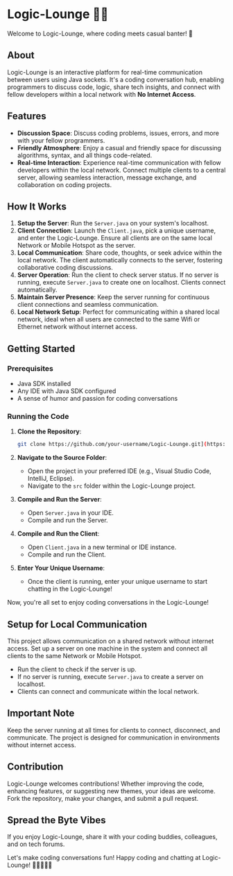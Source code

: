 # Logic-Lounge 🤖💬

Welcome to Logic-Lounge, where coding meets casual banter! 🚀

## About
Logic-Lounge is an interactive platform for real-time communication between users using Java sockets. It's a coding conversation hub, enabling programmers to discuss code, logic, share tech insights, and connect with fellow developers within a local network with **No Internet Access**.

## Features

- **Discussion Space**: Discuss coding problems, issues, errors, and more with your fellow programmers.
- **Friendly Atmosphere**: Enjoy a casual and friendly space for discussing algorithms, syntax, and all things code-related.
- **Real-time Interaction**: Experience real-time communication with fellow developers within the local network. Connect multiple clients to a central server, allowing seamless interaction, message exchange, and collaboration on coding projects.

## How It Works

1. **Setup the Server**: Run the `Server.java` on your system's localhost.
2. **Client Connection**: Launch the `Client.java`, pick a unique username, and enter the Logic-Lounge. Ensure all clients are on the same local Network or Mobile Hotspot as the server.
3. **Local Communication**: Share code, thoughts, or seek advice within the local network. The client automatically connects to the server, fostering collaborative coding discussions.
4. **Server Operation**: Run the client to check server status. If no server is running, execute `Server.java` to create one on localhost. Clients connect automatically.
5. **Maintain Server Presence**: Keep the server running for continuous client connections and seamless communication.
6. **Local Network Setup**: Perfect for communicating within a shared local network, ideal when all users are connected to the same Wifi or Ethernet network without internet access.

## Getting Started

### Prerequisites
- Java SDK installed
- Any IDE with Java SDK configured
- A sense of humor and passion for coding conversations

### Running the Code

1. **Clone the Repository**:
   ```sh
   git clone https://github.com/your-username/Logic-Lounge.git](https://github.com/zaim-abbasi/Logic-Lounge.git)
   ```

2. **Navigate to the Source Folder**:
   - Open the project in your preferred IDE (e.g., Visual Studio Code, IntelliJ, Eclipse).
   - Navigate to the `src` folder within the Logic-Lounge project.

3. **Compile and Run the Server**:
   - Open `Server.java` in your IDE.
   - Compile and run the Server.

4. **Compile and Run the Client**:
   - Open `Client.java` in a new terminal or IDE instance.
   - Compile and run the Client.

5. **Enter Your Unique Username**:
   - Once the client is running, enter your unique username to start chatting in the Logic-Lounge!

Now, you're all set to enjoy coding conversations in the Logic-Lounge!

## Setup for Local Communication

This project allows communication on a shared network without internet access. Set up a server on one machine in the system and connect all clients to the same Network or Mobile Hotspot.

- Run the client to check if the server is up.
- If no server is running, execute `Server.java` to create a server on localhost.
- Clients can connect and communicate within the local network.

## Important Note

Keep the server running at all times for clients to connect, disconnect, and communicate. The project is designed for communication in environments without internet access.

## Contribution

Logic-Lounge welcomes contributions! Whether improving the code, enhancing features, or suggesting new themes, your ideas are welcome. Fork the repository, make your changes, and submit a pull request.

## Spread the Byte Vibes

If you enjoy Logic-Lounge, share it with your coding buddies, colleagues, and on tech forums.

Let's make coding conversations fun! Happy coding and chatting at Logic-Lounge! 🎉👩‍💻👨‍💻
